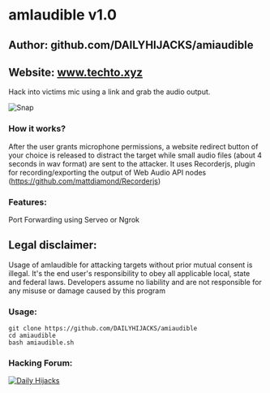 # amIaudible v1.0
## Author: github.com/DAILYHIJACKS/amiaudible
## Website: www.techto.xyz

Hack into victims mic using a link and grab the audio output.

![Snap](https://github.com/DAILYHIJACKS/amiaudible/snaps/amiaudible.png)

### How it works?

After the user grants microphone permissions, a website redirect button of your choice is released to distract the target while small audio files (about 4 seconds in wav format) are sent to the attacker.
It uses Recorderjs, plugin for recording/exporting the output of Web Audio API nodes (https://github.com/mattdiamond/Recorderjs)

### Features:

Port Forwarding using Serveo or Ngrok

## Legal disclaimer:

Usage of amIaudible for attacking targets without prior mutual consent is illegal. It's the end user's responsibility to obey all applicable local, state and federal laws. Developers assume no liability and are not responsible for any misuse or damage caused by this program 

### Usage:
```
git clone https://github.com/DAILYHIJACKS/amiaudible
cd amiaudible
bash amiaudible.sh
```

### Hacking Forum:
<noscript><a href="https://www.techto.xyz/"><img alt="Daily Hijacks" src="https://i.pinimg.com/564x/2c/67/5a/2c675a4bec66a4c3df9ea0d31da0e9fe.jpg"></a></noscript>
